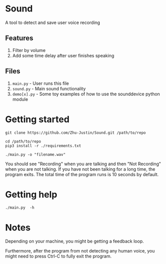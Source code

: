 # Sound

A tool to detect and save user voice recording

## Features
1.  Filter by volume
2.  Add some time delay after user finishes speaking

## Files 
1.  `main.py` - User runs this file
2.  `sound.py` - Main sound functionality
3. `demo[x].py` - Some toy examples of how to use the sounddevice python module

# Getting started

```
git clone https://github.com/Zhu-Justin/Sound.git /path/to/repo

cd /path/to/repo
pip3 install -r ./requirements.txt

./main.py -o "filename.wav"
```

You should see "Recording" when you are talking and then "Not Recording" when you are not talking. If you have not been talking for a long time, the program exits. The total time of the program runs is 10 seconds by default.

# Getting help
```
./main.py  -h
```

# Notes

Depending on your machine, you might be getting a feedback loop.

Furthermore, after the program from not
detecting any human voice, you might need to
press Ctrl-C to fully exit the program.


